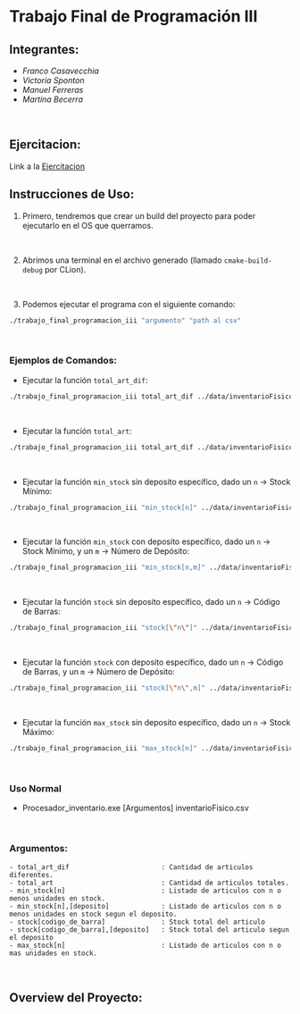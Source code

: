 # Trabajo Final de Programación III

## Integrantes:
- _Franco Casavecchia_
- _Victoria Sponton_
- _Manuel Ferreras_
- _Martina Becerra_
<br>

## Ejercitacion:
Link a la [Ejercitacion](https://presencial.ucc.edu.ar/pluginfile.php/1193586/mod_resource/content/0/prog%203%20parcial%202.pdf)
<br>

## Instrucciones de Uso:

1) Primero, tendremos que crear un build del proyecto para poder ejecutarlo en el OS que querramos. 
<br>

2) Abrimos una terminal en el archivo generado (llamado `cmake-build-debug` por CLion).
<br>

3) Podemos ejecutar el programa con el siguiente comando:
```bash
./trabajo_final_programacion_iii "argumento" "path al csv"
```
<br>

### Ejemplos de Comandos:
- Ejecutar la función `total_art_dif`:
```bash
./trabajo_final_programacion_iii total_art_dif ../data/inventarioFisico.csv
```
<br>

- Ejecutar la función `total_art`:
```bash
./trabajo_final_programacion_iii total_art_dif ../data/inventarioFisico.csv
```
<br>

- Ejecutar la función `min_stock` sin deposito específico, dado un `n` -> Stock Mínimo:
```bash
./trabajo_final_programacion_iii "min_stock[n]" ../data/inventarioFisico.csv
```
<br>

- Ejecutar la función `min_stock` con deposito específico, dado un `n` -> Stock Mínimo, y un `m` -> Número de Depósito:
```bash
./trabajo_final_programacion_iii "min_stock[n,m]" ../data/inventarioFisico.csv
```
<br>

- Ejecutar la función `stock` sin deposito específico, dado un `n` -> Código de Barras:
```bash
./trabajo_final_programacion_iii "stock[\"n\"]" ../data/inventarioFisico.csv
```
<br>

- Ejecutar la función `stock` con deposito específico, dado un `n` -> Código de Barras, y un `m` -> Número de Depósito:
```bash
./trabajo_final_programacion_iii "stock[\"n\",m]" ../data/inventarioFisico.csv
```
<br>

- Ejecutar la función `max_stock` sin deposito específico, dado un `n` -> Stock Máximo:
```bash
./trabajo_final_programacion_iii "max_stock[n]" ../data/inventarioFisico.csv
```
<br>

### Uso Normal
- Procesador_inventario.exe [Argumentos] inventarioFisico.csv
<br>

### Argumentos:
```console
- total_art_dif                       : Cantidad de articulos diferentes.
- total_art                           : Cantidad de articulos totales.
- min_stock[n]                        : Listado de articulos con n o menos unidades en stock.
- min_stock[n],[deposito]             : Listado de articulos con n o menos unidades en stock segun el deposito.
- stock[codigo_de_barra]              : Stock total del articulo
- stock[codigo_de_barra],[deposito]   : Stock total del articulo segun el deposito
- max_stock[n]                        : Listado de articulos con n o mas unidades en stock.
```
<br>

## Overview del Proyecto:
